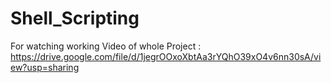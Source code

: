 # Shell_Scripting

For watching working Video of whole Project : https://drive.google.com/file/d/1jegrOOxoXbtAa3rYQhO39xO4v6nn30sA/view?usp=sharing
